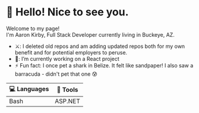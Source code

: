# 👋 Hello! Nice to see you.
Welcome to my page!  
I'm Aaron Kirby, Full Stack Developer currently living in Buckeye, AZ.

- ⚔️: I deleted old repos and am adding updated repos both for my own benefit and for potential employers to peruse.
- 📘: I’m currently working on a React project
- ⚡ Fun fact: I once pet a shark in Belize. It felt like sandpaper! I also saw a barracuda - didn't pet that one :cold_sweat:

| 💻 Languages | 🔧 Tools |
| --------- | ----- |
| Bash | ASP.NET |
